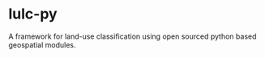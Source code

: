 # lulc-py

A framework for land-use classification using open sourced python based geospatial modules. 
